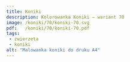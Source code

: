 ```yaml
---
title: Koniki
description: Kolorowanka Koniki – wariant 70
image: /koniki/70/koniki-70.svg
pdf:   /koniki/70/koniki-70.pdf
tags:
 - zwierzeta
 - koniki
alt: "Malowanka koniki do druku A4"
---
```

